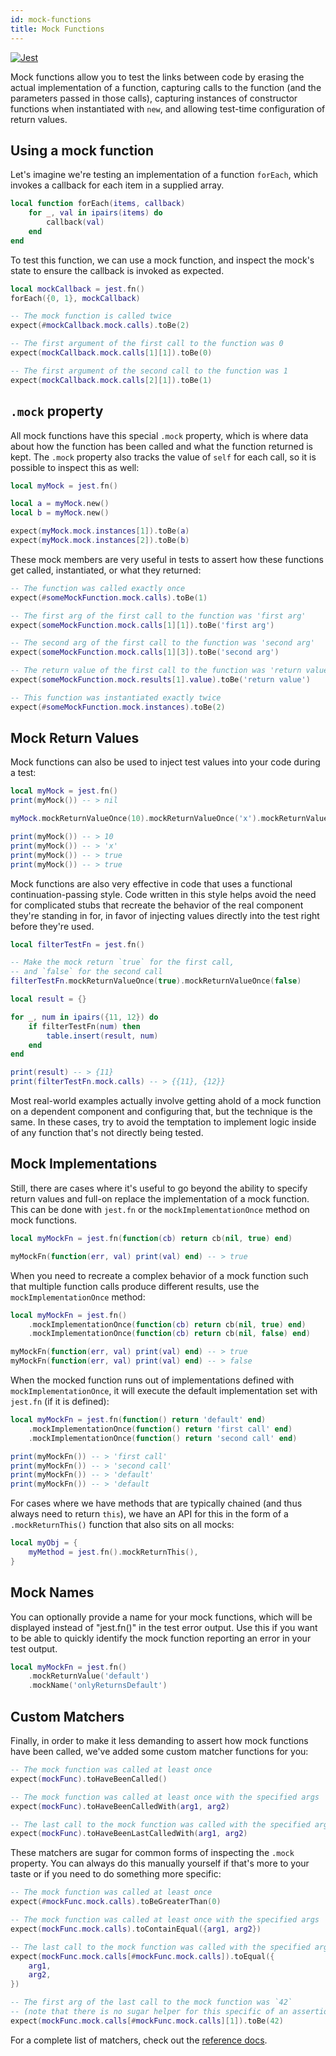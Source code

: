 ```yaml
---
id: mock-functions
title: Mock Functions
---
```

<p><a href='https://jestjs.io/docs/27.x/mock-functions' target="_blank"><img alt='Jest' src='img/jestjs.svg'/></a></p>

Mock functions allow you to test the links between code by erasing the actual implementation of a function, capturing calls to the function (and the parameters passed in those calls), capturing instances of constructor functions when instantiated with `new`, and allowing test-time configuration of return values.

## Using a mock function

Let's imagine we're testing an implementation of a function `forEach`, which invokes a callback for each item in a supplied array.

```lua
local function forEach(items, callback)
	for _, val in ipairs(items) do
		callback(val)
	end
end
```

To test this function, we can use a mock function, and inspect the mock's state to ensure the callback is invoked as expected.

```lua
local mockCallback = jest.fn()
forEach({0, 1}, mockCallback)

-- The mock function is called twice
expect(#mockCallback.mock.calls).toBe(2)

-- The first argument of the first call to the function was 0
expect(mockCallback.mock.calls[1][1]).toBe(0)

-- The first argument of the second call to the function was 1
expect(mockCallback.mock.calls[2][1]).toBe(1)
```

## `.mock` property

All mock functions have this special `.mock` property, which is where data about how the function has been called and what the function returned is kept. The `.mock` property also tracks the value of `self` for each call, so it is possible to inspect this as well:

```lua
local myMock = jest.fn()

local a = myMock.new()
local b = myMock.new()

expect(myMock.mock.instances[1]).toBe(a)
expect(myMock.mock.instances[2]).toBe(b)
```

These mock members are very useful in tests to assert how these functions get called, instantiated, or what they returned:

```lua
-- The function was called exactly once
expect(#someMockFunction.mock.calls).toBe(1)

-- The first arg of the first call to the function was 'first arg'
expect(someMockFunction.mock.calls[1][1]).toBe('first arg')

-- The second arg of the first call to the function was 'second arg'
expect(someMockFunction.mock.calls[1][3]).toBe('second arg')

-- The return value of the first call to the function was 'return value'
expect(someMockFunction.mock.results[1].value).toBe('return value')

-- This function was instantiated exactly twice
expect(#someMockFunction.mock.instances).toBe(2)
```

## Mock Return Values

Mock functions can also be used to inject test values into your code during a test:

```lua
local myMock = jest.fn()
print(myMock()) -- > nil

myMock.mockReturnValueOnce(10).mockReturnValueOnce('x').mockReturnValue(true)

print(myMock()) -- > 10
print(myMock()) -- > 'x'
print(myMock()) -- > true
print(myMock()) -- > true
```

Mock functions are also very effective in code that uses a functional continuation-passing style. Code written in this style helps avoid the need for complicated stubs that recreate the behavior of the real component they're standing in for, in favor of injecting values directly into the test right before they're used.

```lua
local filterTestFn = jest.fn()

-- Make the mock return `true` for the first call,
-- and `false` for the second call
filterTestFn.mockReturnValueOnce(true).mockReturnValueOnce(false)

local result = {}

for _, num in ipairs({11, 12}) do
	if filterTestFn(num) then
		table.insert(result, num)
	end
end

print(result) -- > {11}
print(filterTestFn.mock.calls) -- > {{11}, {12}}
```

Most real-world examples actually involve getting ahold of a mock function on a dependent component and configuring that, but the technique is the same. In these cases, try to avoid the temptation to implement logic inside of any function that's not directly being tested.

## Mock Implementations

Still, there are cases where it's useful to go beyond the ability to specify return values and full-on replace the implementation of a mock function. This can be done with `jest.fn` or the `mockImplementationOnce` method on mock functions.

```lua
local myMockFn = jest.fn(function(cb) return cb(nil, true) end)

myMockFn(function(err, val) print(val) end) -- > true
```

When you need to recreate a complex behavior of a mock function such that multiple function calls produce different results, use the `mockImplementationOnce` method:

```lua
local myMockFn = jest.fn()
	.mockImplementationOnce(function(cb) return cb(nil, true) end)
	.mockImplementationOnce(function(cb) return cb(nil, false) end)

myMockFn(function(err, val) print(val) end) -- > true
myMockFn(function(err, val) print(val) end) -- > false
```

When the mocked function runs out of implementations defined with `mockImplementationOnce`, it will execute the default implementation set with `jest.fn` (if it is defined):

```lua
local myMockFn = jest.fn(function() return 'default' end)
	.mockImplementationOnce(function() return 'first call' end)
	.mockImplementationOnce(function() return 'second call' end)

print(myMockFn()) -- > 'first call'
print(myMockFn()) -- > 'second call'
print(myMockFn()) -- > 'default'
print(myMockFn()) -- > 'default
```

For cases where we have methods that are typically chained (and thus always need to return `this`), we have an API for this in the form of a `.mockReturnThis()` function that also sits on all mocks:

```lua
local myObj = {
	myMethod = jest.fn().mockReturnThis(),
}
```

## Mock Names

You can optionally provide a name for your mock functions, which will be displayed instead of "jest.fn()" in the test error output. Use this if you want to be able to quickly identify the mock function reporting an error in your test output.

```lua
local myMockFn = jest.fn()
	.mockReturnValue('default')
	.mockName('onlyReturnsDefault')
```

## Custom Matchers

Finally, in order to make it less demanding to assert how mock functions have been called, we've added some custom matcher functions for you:

```lua
-- The mock function was called at least once
expect(mockFunc).toHaveBeenCalled()

-- The mock function was called at least once with the specified args
expect(mockFunc).toHaveBeenCalledWith(arg1, arg2)

-- The last call to the mock function was called with the specified args
expect(mockFunc).toHaveBeenLastCalledWith(arg1, arg2)
```

These matchers are sugar for common forms of inspecting the `.mock` property. You can always do this manually yourself if that's more to your taste or if you need to do something more specific:

```lua
-- The mock function was called at least once
expect(#mockFunc.mock.calls).toBeGreaterThan(0)

-- The mock function was called at least once with the specified args
expect(mockFunc.mock.calls).toContainEqual({arg1, arg2})

-- The last call to the mock function was called with the specified args
expect(mockFunc.mock.calls[#mockFunc.mock.calls]).toEqual({
	arg1,
	arg2,
})

-- The first arg of the last call to the mock function was `42`
-- (note that there is no sugar helper for this specific of an assertion)
expect(mockFunc.mock.calls[#mockFunc.mock.calls][1]).toBe(42)
```

For a complete list of matchers, check out the [reference docs](expect).